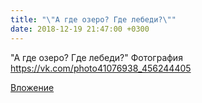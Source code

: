 ```yaml
---
title: "\"А где озеро? Где лебеди?\""
date: 2018-12-19 21:47:00 +0300
---
```


"А где озеро? Где лебеди?"
Фотография
https://vk.com/photo41076938_456244405

[Вложение](https://vk.com/photo41076938_456244405)

